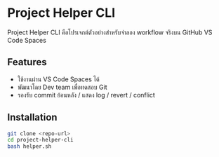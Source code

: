 # Project Helper CLI

Project Helper CLI คือโปรเจกต์ตัวอย่างสำหรับจำลอง workflow จริงบน GitHub VS Code Spaces

## Features
- ใช้งานผ่าน VS Code Spaces ได้
- พัฒนาโดย Dev team เพื่อทดสอบ Git
- รองรับ commit ย้อนหลัง / แสดง log / revert / conflict

## Installation
```bash
git clone <repo-url>
cd project-helper-cli
bash helper.sh
```
